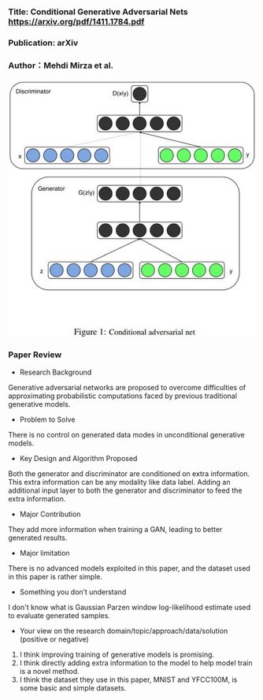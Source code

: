 ### Title: Conditional Generative Adversarial Nets https://arxiv.org/pdf/1411.1784.pdf

### Publication: arXiv

### Author：Mehdi Mirza et al.

![Conditional GAN](Conditional%20GAN.jpg)

### Paper Review
- Research Background

Generative adversarial networks are proposed to overcome difficulties of approximating probabilistic computations faced by previous traditional generative models.

- Problem to Solve

There is no control on generated data modes in unconditional generative models.

- Key Design and Algorithm Proposed

Both the generator and discriminator are conditioned on extra information. This extra information can be any modality like data label. Adding an additional input layer to both the generator and discriminator to feed the extra information.

- Major Contribution

They add more information when training a GAN, leading to better generated results.

- Major limitation

There is no advanced models exploited in this paper, and the dataset used in this paper is rather simple.

- Something you don’t understand

I don't know what is Gaussian Parzen window log-likelihood estimate used to evaluate generated samples.

- Your view on the research domain/topic/approach/data/solution  (positive or negative)

1. I think improving training of generative models is promising.
2. I think directly adding extra information to the model to help model train is a novel method.
3. I think the dataset they use in this paper, MNIST and YFCC100M, is some basic and simple datasets. 
